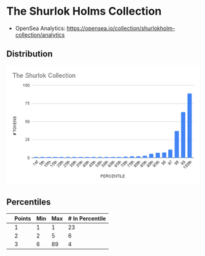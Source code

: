 # The Shurlok Holms Collection 

- OpenSea Analytics: https://opensea.io/collection/shurlokholm-collection/analytics

## Distribution 
![dist](../../../static/shurlok-dist.png)

## Percentiles 

| | Points | Min | Max | # In Percentile |
|--|--------|-----|-----|----------|
|| 1 | 1 | 1 | 23
|| 2 | 2 | 5 | 6
|| 3 | 6 | 89| 4